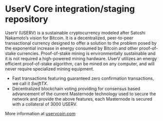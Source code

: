 UserV Core integration/staging repository
=================================================

UserV (USERV) is a sustainable cryptocurrency modeled after Satoshi Nakamoto’s vision for Bitcoin. It is a decentralized, peer-to-peer transactional currency designed to offer a solution to the problem posed by the exponential increase in energy consumed by Bitcoin and other proof-of-stake currencies. Proof-of-stake mining is environmentally sustainable and it is not required a high-powered mining hardware. UserV utilizes an energy efficient proof-of-stake algorithm, can be mined on any computer, and will never require specialized mining equipment.

- Fast transactions featuring guaranteed zero confirmation transactions, we call it _SwiftTX_.
- Decentralized blockchain voting providing for consensus based advancement of the current Masternode
  technology used to secure the network and provide the above features, each Masternode is secured
  with a collateral of 3000 USERV.

More information at [uservcoin.com](http://uservcoin.com/)
